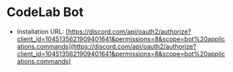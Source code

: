 # CodeLab Bot

- Installation URL: [https://discord.com/api/oauth2/authorize?client_id=1045135621909401641&permissions=8&scope=bot%20applications.commands](https://discord.com/api/oauth2/authorize?client_id=1045135621909401641&permissions=8&scope=bot%20applications.commands)
